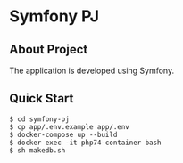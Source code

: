 # Symfony PJ

## About Project
The application is developed using Symfony.


## Quick Start
```shell
$ cd symfony-pj
$ cp app/.env.example app/.env
$ docker-compose up --build
$ docker exec -it php74-container bash
$ sh makedb.sh
```